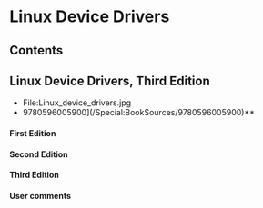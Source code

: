 # Linux Device Drivers
## Contents
## Linux Device Drivers, Third Edition
* File:Linux_device_drivers.jpg
* 9780596005900](/Special:BookSources/9780596005900)**
#### First Edition
#### Second Edition
#### Third Edition
#### User comments
